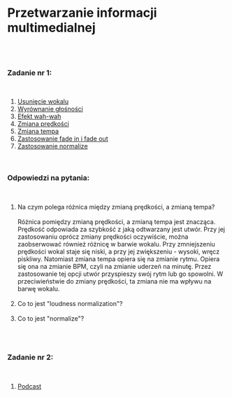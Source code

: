 <h1>Przetwarzanie informacji multimedialnej</h1>
</br>
</br>
<h3>Zadanie nr 1:</h3>
</br>
<OL>
  <li> <a href="https://drive.google.com/file/d/1VGrPtAcNMUrLkrWk9rv8rzEQkRgEsryb/view?usp=sharing">Usunięcie wokalu</a></li>
  <li><a href="https://drive.google.com/file/d/11qgdks2xI1v5B5ewHyiWVA0q62a0ONdw/view?usp=sharing">Wyrównanie głośności</a></li>
  <li><a href="https://drive.google.com/file/d/1QcLkIstbGZXnXJkiNDTBpX9kMIXZZfue/view?usp=sharing">Efekt wah-wah</a></li>
  <li><a href="https://drive.google.com/file/d/12Vp7N5jRL-lCysKbI7VgnMVtGVwCPE7P/view?usp=sharing">Zmiana prędkości</a></li>
  <li><a href="https://drive.google.com/file/d/12jjSFsE5425gFv8r4cEsFImIgMBRpEqd/view?usp=sharing">Zmiana tempa</a></li>
  <li><a href="https://drive.google.com/file/d/1y6Yz001vBfFiUAHCteoVAPg4mqdbMhKk/view?usp=sharing">Zastosowanie fade in i fade out</a></li>
  <li><a href="https://drive.google.com/file/d/1yX9uHyXOU66x9YfkwV0DTSCk5ulBNisz/view?usp=sharing">Zastosowanie normalize</a></li>
  </OL>
 </br>
 <h3>Odpowiedzi na pytania:</h3>
 </br>
 <OL>
  <li> Na czym polega różnica między zmianą prędkości, a zmianą tempa?</li>
 </br>
  Różnica pomiędzy zmianą prędkości, a zmianą tempa jest znacząca. Prędkość odpowiada za szybkość z jaką odtwarzany jest utwór. Przy jej zastosowaniu oprócz zmiany prędkości oczywiście, można zaobserwować również różnicę w barwie wokalu. Przy zmniejszeniu prędkości wokal staje się niski, a przy jej zwiększeniu - wysoki, wręcz piskliwy. Natomiast zmiana tempa opiera się na zmianie rytmu. Opiera się ona na zmianie BPM, czyli na zmianie uderzeń na minutę. Przez zastosowanie tej opcji utwór przyspieszy swój rytm lub go spowolni. W przeciwieństwie do zmiany prędkości, ta zmiana nie ma wpływu na barwę wokalu.
 </br>
 </br>
  <li> Co to jest "loudness normalization"?</li>
  </br>
  <li> Co to jest "normalize"? </li>
  
 </OL>
 </br>
 </br>
 <h3>Zadanie nr 2:</h3>
 </br>
 <OL>
  <li><a href="https://drive.google.com/file/d/1XtDkUdJu-95Mx3-fBv5-VZf6mToFH5nP/view?usp=sharing">Podcast</a></li>
 </OL>

